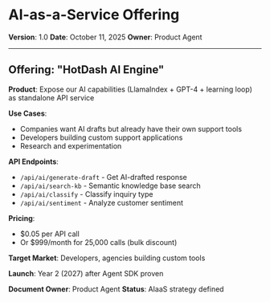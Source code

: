 # AI-as-a-Service Offering

**Version**: 1.0
**Date**: October 11, 2025
**Owner**: Product Agent

---

## Offering: "HotDash AI Engine"

**Product**: Expose our AI capabilities (LlamaIndex + GPT-4 + learning loop) as standalone API service

**Use Cases**:
- Companies want AI drafts but already have their own support tools
- Developers building custom support applications
- Research and experimentation

**API Endpoints**:
- `/api/ai/generate-draft` - Get AI-drafted response
- `/api/ai/search-kb` - Semantic knowledge base search
- `/api/ai/classify` - Classify inquiry type
- `/api/ai/sentiment` - Analyze customer sentiment

**Pricing**: 
- $0.05 per API call
- Or $999/month for 25,000 calls (bulk discount)

**Target Market**: Developers, agencies building custom tools

**Launch**: Year 2 (2027) after Agent SDK proven

**Document Owner**: Product Agent
**Status**: AIaaS strategy defined

